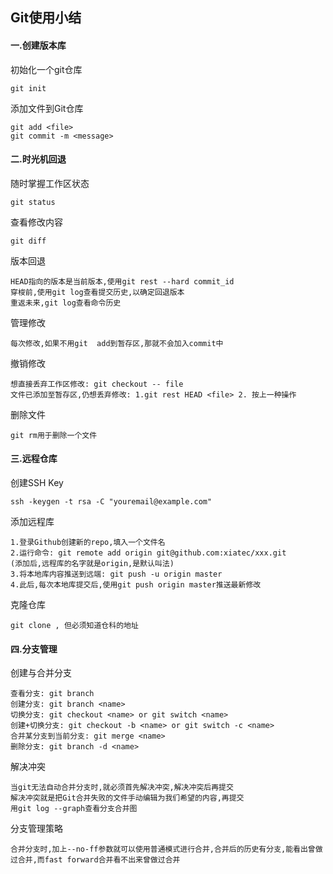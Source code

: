 ## Git使用小结

#### 一.创建版本库

初始化一个git仓库

```
git init
```

添加文件到Git仓库

```
git add <file>
git commit -m <message>
```

#### 二.时光机回退

随时掌握工作区状态

```
git status
```

查看修改内容

```
git diff
```

版本回退

```
HEAD指向的版本是当前版本,使用git rest --hard commit_id
穿梭前,使用git log查看提交历史,以确定回退版本
重返未来,git log查看命令历史
```

管理修改

```
每次修改,如果不用git  add到暂存区,那就不会加入commit中
```

撤销修改

```
想直接丢弃工作区修改: git checkout -- file
文件已添加至暂存区,仍想丢弃修改: 1.git rest HEAD <file> 2. 按上一种操作
```

删除文件

```
git rm用于删除一个文件
```

#### 三.远程仓库

创建SSH Key

```
ssh -keygen -t rsa -C "youremail@example.com"
```

添加远程库

```
1.登录Github创建新的repo,填入一个文件名
2.运行命令: git remote add origin git@github.com:xiatec/xxx.git
(添加后,远程库的名字就是origin,是默认叫法)
3.将本地库内容推送到远端: git push -u origin master
4.此后,每次本地库提交后,使用git push origin master推送最新修改
```

克隆仓库

```
git clone , 但必须知道仓科的地址
```

#### 四.分支管理

创建与合并分支

```
查看分支: git branch
创建分支: git branch <name>
切换分支: git checkout <name> or git switch <name>
创建+切换分支: git checkout -b <name> or git switch -c <name>
合并某分支到当前分支: git merge <name>
删除分支: git branch -d <name>
```

解决冲突

```
当git无法自动合并分支时,就必须首先解决冲突,解决冲突后再提交
解决冲突就是把Git合并失败的文件手动编辑为我们希望的内容,再提交
用git log --graph查看分支合并图
```

分支管理策略

```
合并分支时,加上--no-ff参数就可以使用普通模式进行合并,合并后的历史有分支,能看出曾做过合并,而fast forward合并看不出来曾做过合并
```



